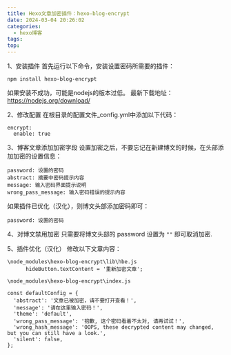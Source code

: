 ```yaml
---
title: Hexo文章加密插件：hexo-blog-encrypt
date: 2024-03-04 20:26:02
categories:
  - hexo博客
tags:
top:
---
```

1、安装插件
首先运行以下命令，安装设置密码所需要的插件：
```
npm install hexo-blog-encrypt
```
如果安装不成功，可能是nodejs的版本过低。
最新下载地址：https://nodejs.org/download/
<!--more-->
2、修改配置
在根目录的配置文件_config.yml中添加以下代码：
```
encrypt:
  enable: true
```
3、博客文章添加加密字段
设置加密之后，不要忘记在新建博文的时候，在头部添加加密的设置信息：
```
password: 设置的密码
abstract: 摘要中密码提示内容
message: 输入密码界面提示说明
wrong_pass_message: 输入密码错误的提示内容
```
如果插件已优化（汉化），则博文头部添加密码即可：
```
password: 设置的密码
```
4、对博文禁用加密
只需要将博文头部的 password 设置为 `""` 即可取消加密.

5、插件优化（汉化）
修改以下文章内容：
```
\node_modules\hexo-blog-encrypt\lib\hbe.js
      hideButton.textContent = '重新加密文章';

\node_modules\hexo-blog-encrypt\index.js

const defaultConfig = {
  'abstract': '文章已被加密，请不要打开查看！',
  'message': '请在这里输入密码！',
  'theme': 'default',
  'wrong_pass_message': '抱歉, 这个密码看着不太对, 请再试试！',
  'wrong_hash_message': 'OOPS, these decrypted content may changed, but you can still have a look.',
  'silent': false,
};
```
